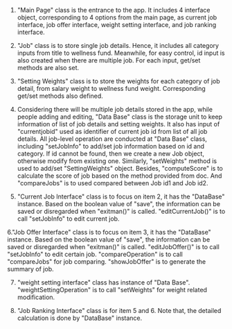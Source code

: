 1. "Main Page" class is the entrance to the app. It includes 4 interface object, corresponding to 4 options from the main page, as current job interface, job offer interface, weight setting interface, and job ranking interface.

2. "Job" class is to store single job details. Hence, it includes all category inputs from title to wellness fund. Meanwhile, for easy control, id input is also created when there are multiple job. For each input, get/set methods are also set.

3. "Setting Weights" class is to store the weights for each category of job detail, from salary weight to wellness fund weight. Corresponding get/set methods also defined.

4. Considering there will be multiple job details stored in the app, while people adding and editing, "Data Base" class is the storage unit to keep information of list of job details and setting weights. It also has input of "currentjobid" used as identifier of current job id from list of all job details. All job-level operation are conducted at "Data Base" class, including "setJobInfo" to add/set job information based on id and category. If id cannot be found, then we create a new Job object, otherwise modify from existing one. Similarly, "setWeights" method is used to add/set "SettingWeights" object. Besides, "computeScore" is to calculate the score of job based on the method provided from doc. And "compareJobs" is to used compared between Job id1 and Job id2.

5. "Current Job Interface" class is to focus on item 2, it has the "DataBase" instance. Based on the boolean value of "save", the information can be saved or disregarded when "exitman()" is called. "editCurrentJob()" is to call "setJobInfo" to edit current job.

6."Job Offer Interface" class is to focus on item 3, it has the "DataBase" instance. Based on the boolean value of "save", the information can be saved or disregarded when "exitman()" is called. "editJobOffer()" is to call "setJobInfo" to edit certain job. "compareOperation" is to call "compareJobs" for job comparing. "showJobOffer" is to generate the summary of job.

7. "weight setting interface" class has instance of "Data Base". "weightSettingOperation" is to call "setWeights" for weight related modification.

8. "Job Ranking Interface" class is for item 5 and 6. Note that, the detailed calculation is done by "DataBase" instance.